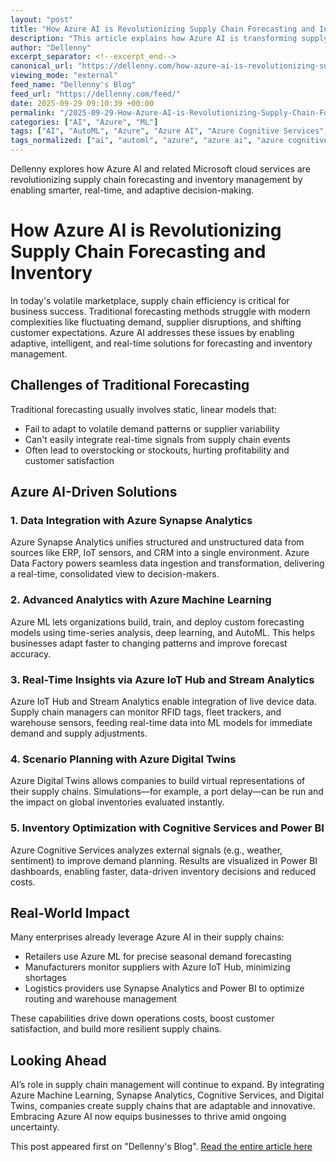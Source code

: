 ```yaml
---
layout: "post"
title: "How Azure AI is Revolutionizing Supply Chain Forecasting and Inventory"
description: "This article explains how Azure AI is transforming supply chain forecasting and inventory management. It covers traditional forecasting challenges and details the role of Azure Synapse Analytics, Azure Machine Learning, Azure IoT Hub, Azure Digital Twins, and Power BI in creating intelligent, real-time, and adaptive solutions for modern enterprises, resulting in lower costs and increased resilience."
author: "Dellenny"
excerpt_separator: <!--excerpt_end-->
canonical_url: "https://dellenny.com/how-azure-ai-is-revolutionizing-supply-chain-forecasting-and-inventory/"
viewing_mode: "external"
feed_name: "Dellenny's Blog"
feed_url: "https://dellenny.com/feed/"
date: 2025-09-29 09:10:39 +00:00
permalink: "/2025-09-29-How-Azure-AI-is-Revolutionizing-Supply-Chain-Forecasting-and-Inventory.html"
categories: ["AI", "Azure", "ML"]
tags: ["AI", "AutoML", "Azure", "Azure AI", "Azure Cognitive Services", "Azure Data Factory", "Azure Digital Twins", "Azure IoT Hub", "Azure Machine Learning", "Azure Stream Analytics", "Azure Synapse Analytics", "Demand Forecasting", "Inventory Management", "ML", "Posts", "Power BI", "Predictive Analytics", "Real Time Data", "Supply Chain", "Time Series Analysis"]
tags_normalized: ["ai", "automl", "azure", "azure ai", "azure cognitive services", "azure data factory", "azure digital twins", "azure iot hub", "azure machine learning", "azure stream analytics", "azure synapse analytics", "demand forecasting", "inventory management", "ml", "posts", "power bi", "predictive analytics", "real time data", "supply chain", "time series analysis"]
---
```


Dellenny explores how Azure AI and related Microsoft cloud services are revolutionizing supply chain forecasting and inventory management by enabling smarter, real-time, and adaptive decision-making.<!--excerpt_end-->

# How Azure AI is Revolutionizing Supply Chain Forecasting and Inventory

In today's volatile marketplace, supply chain efficiency is critical for business success. Traditional forecasting methods struggle with modern complexities like fluctuating demand, supplier disruptions, and shifting customer expectations. Azure AI addresses these issues by enabling adaptive, intelligent, and real-time solutions for forecasting and inventory management.

## Challenges of Traditional Forecasting

Traditional forecasting usually involves static, linear models that:

- Fail to adapt to volatile demand patterns or supplier variability
- Can't easily integrate real-time signals from supply chain events
- Often lead to overstocking or stockouts, hurting profitability and customer satisfaction

## Azure AI-Driven Solutions

### 1. Data Integration with Azure Synapse Analytics

Azure Synapse Analytics unifies structured and unstructured data from sources like ERP, IoT sensors, and CRM into a single environment. Azure Data Factory powers seamless data ingestion and transformation, delivering a real-time, consolidated view to decision-makers.

### 2. Advanced Analytics with Azure Machine Learning

Azure ML lets organizations build, train, and deploy custom forecasting models using time-series analysis, deep learning, and AutoML. This helps businesses adapt faster to changing patterns and improve forecast accuracy.

### 3. Real-Time Insights via Azure IoT Hub and Stream Analytics

Azure IoT Hub and Stream Analytics enable integration of live device data. Supply chain managers can monitor RFID tags, fleet trackers, and warehouse sensors, feeding real-time data into ML models for immediate demand and supply adjustments.

### 4. Scenario Planning with Azure Digital Twins

Azure Digital Twins allows companies to build virtual representations of their supply chains. Simulations—for example, a port delay—can be run and the impact on global inventories evaluated instantly.

### 5. Inventory Optimization with Cognitive Services and Power BI

Azure Cognitive Services analyzes external signals (e.g., weather, sentiment) to improve demand planning. Results are visualized in Power BI dashboards, enabling faster, data-driven inventory decisions and reduced costs.

## Real-World Impact

Many enterprises already leverage Azure AI in their supply chains:

- Retailers use Azure ML for precise seasonal demand forecasting
- Manufacturers monitor suppliers with Azure IoT Hub, minimizing shortages
- Logistics providers use Synapse Analytics and Power BI to optimize routing and warehouse management

These capabilities drive down operations costs, boost customer satisfaction, and build more resilient supply chains.

## Looking Ahead

AI’s role in supply chain management will continue to expand. By integrating Azure Machine Learning, Synapse Analytics, Cognitive Services, and Digital Twins, companies create supply chains that are adaptable and innovative. Embracing Azure AI now equips businesses to thrive amid ongoing uncertainty.

This post appeared first on "Dellenny's Blog". [Read the entire article here](https://dellenny.com/how-azure-ai-is-revolutionizing-supply-chain-forecasting-and-inventory/)
